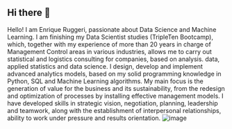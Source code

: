 ## Hi there 👋

Hello! I am Enrique Ruggeri, passionate about Data Science and Machine Learning.
I am finishing my Data Scientist studies (TripleTen Bootcamp), which, together with my experience of more than 20 years in charge of Management Control areas in various industries, allows me to carry out statistical and logistics consulting for companies, based on analysis. data, applied statistics and data science.
I design, develop and implement advanced analytics models, based on my solid programming knowledge in Python, SQL and Machine Learning algorithms.
My main focus is the generation of value for the business and its sustainability, from the redesign and optimization of processes by installing effective management models.
I have developed skills in strategic vision, negotiation, planning, leadership and teamwork, along with the establishment of interpersonal relationships, ability to work under pressure and results orientation.
![image](https://github.com/enriqueruggeri/enriqueruggeri/assets/160076100/9aaecdba-490f-4f9a-b2e0-3a29961f2a91)

